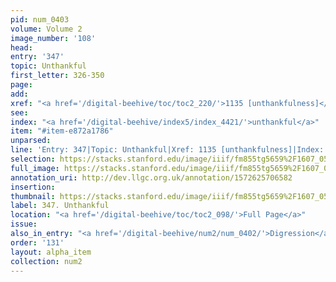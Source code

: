 ```yaml
---
pid: num_0403
volume: Volume 2
image_number: '108'
head: 
entry: '347'
topic: Unthankful
first_letter: 326-350
page: 
add: 
xref: "<a href='/digital-beehive/toc/toc2_220/'>1135 [unthankfulness]</a>"
see: 
index: "<a href='/digital-beehive/index5/index_4421/'>unthankful</a>"
item: "#item-e872a1786"
unparsed: 
line: 'Entry: 347|Topic: Unthankful|Xref: 1135 [unthankfulness]|Index: unthankful|#item-e872a1786'
selection: https://stacks.stanford.edu/image/iiif/fm855tg5659%2F1607_0575/819,2758,2933,513/full/0/default.jpg
full_image: https://stacks.stanford.edu/image/iiif/fm855tg5659%2F1607_0575/full/full/0/default.jpg
annotation_uri: http://dev.llgc.org.uk/annotation/1572625706582
insertion: 
thumbnail: https://stacks.stanford.edu/image/iiif/fm855tg5659%2F1607_0575/819,2758,600,180/250,/0/default.jpg
label: 347. Unthankful
location: "<a href='/digital-beehive/toc/toc2_098/'>Full Page</a>"
issue: 
also_in_entry: "<a href='/digital-beehive/num2/num_0402/'>Digression</a>"
order: '131'
layout: alpha_item
collection: num2
---
```

